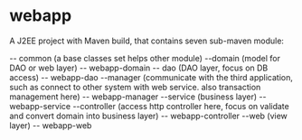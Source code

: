 webapp
===========

A J2EE project with Maven build, that contains seven sub-maven module:

-- common (a base classes set helps other module)
--domain (model for DAO or web layer)
  -- webapp-domain
-- dao (DAO layer, focus on DB access) 
  -- webapp-dao
--manager (communicate with the third application, such as connect to other system with web service. also transaction management here)
  -- webapp-manager
--service (business layer)
  -- webapp-service
--controller (access http controller here, focus on validate and convert domain into business layer)
  -- webapp-controller
--web (view layer)
  -- webapp-web

